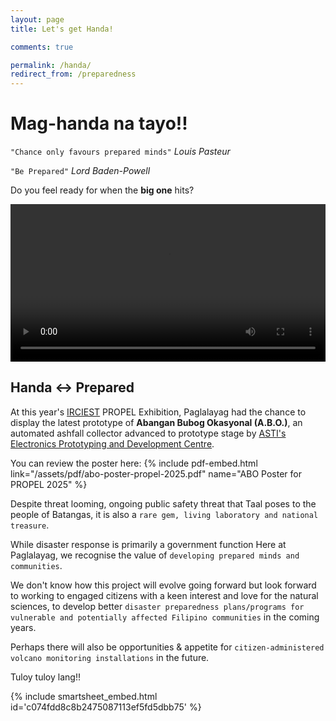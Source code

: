 ```yaml
---
layout: page
title: Let's get Handa!

comments: true

permalink: /handa/
redirect_from: /preparedness
---
```


# Mag-handa na tayo!!

`"Chance only favours prepared minds"` *Louis Pasteur*

`"Be Prepared"` *Lord Baden-Powell*

Do you feel ready for when the **big one** hits?

<div class="video-content" height="100vh">
  <video
    width="100%" 
    height= auto
    max-height= "100%"
    frameborder="0" 
    controls 
    allowfullscreen>
    Your browser does not have a video player.
    <source src="/assets/video/tara-na.mp4" type="video/mp4"/>
  </video>
</div>

## Handa <-> Prepared
At this year's [IRCIEST](https://irciest.batstateu.edu.ph/) PROPEL Exhibition, Paglalayag had the chance to display the latest prototype of **Abangan Bubog Okasyonal (A.B.O.)**, an automated ashfall collector advanced to prototype stage by [ASTI's Electronics Prototyping and Development Centre](https://asti.dost.gov.ph/projects/epdc/).

You can review the poster here:
{% include pdf-embed.html link="/assets/pdf/abo-poster-propel-2025.pdf" name="ABO Poster for PROPEL 2025" %}

Despite threat looming, ongoing public safety threat that Taal poses to the people of Batangas, it is also a `rare gem, living laboratory and national treasure`.

While disaster response is primarily a government function Here at Paglalayag, we recognise the value of `developing prepared minds and communities`.

We don't know how this project will evolve going forward but look forward to working to engaged citizens with a keen interest and love for the natural sciences, to develop better `disaster preparedness plans/programs for vulnerable and potentially affected Filipino communities` in the coming years.

Perhaps there will also be opportunities & appetite for `citizen-administered volcano monitoring installations` in the future.

Tuloy tuloy lang!!

{% include smartsheet_embed.html id='c074fdd8c8b2475087113ef5fd5dbb75' %}
